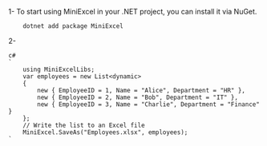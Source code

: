 1-  To start using MiniExcel in your .NET project, you can install it via NuGet.

		dotnet add package MiniExcel

2- 

    c#
	`
		using MiniExcelLibs;
		var employees = new List<dynamic>
		{
			new { EmployeeID = 1, Name = "Alice", Department = "HR" },
			new { EmployeeID = 2, Name = "Bob", Department = "IT" },
			new { EmployeeID = 3, Name = "Charlie", Department = "Finance" }
		};
		// Write the list to an Excel file
		MiniExcel.SaveAs("Employees.xlsx", employees);
	`